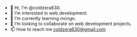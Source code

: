 - 👋 Hi, I’m @coldzera630.
- 👀 I’m interested in web development.
- 🌱 I’m currently learning mongo.
- 💞️ I’m looking to collaborate on web development projects.
- 📫 How to reach me coldzera630@gmail.com

<!---
coldzera630/coldzera630 is a ✨ special ✨ repository because its `README.md` (this file) appears on your GitHub profile.
You can click the Preview link to take a look at your changes.
--->
